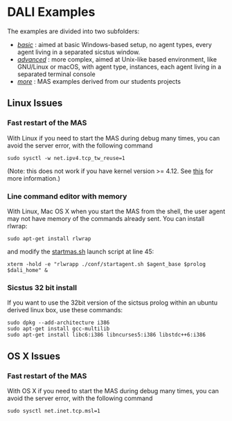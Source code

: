DALI Examples
=============

The examples are divided into two subfolders:
* [_basic_](basic) : aimed at basic Windows-based setup, no agent types, every agent living in a separated sicstus window.
* [_advanced_](advanced) : more complex, aimed at Unix-like based environment, like GNU/Linux or macOS,
with agent type, instances, each agent living in a separated terminal console
* [_more_](more) : MAS examples derived from our students projects

## Linux Issues

### Fast restart of the MAS
With Linux if you need to start the MAS during debug many times, you can avoid the server error, with the following command

    sudo sysctl -w net.ipv4.tcp_tw_reuse=1

(Note: this does not work if you have kernel version >= 4.12. See [this](https://git.kernel.org/pub/scm/linux/kernel/git/torvalds/linux.git/commit/?id=4396e46187ca5070219b81773c4e65088dac50cc) for more information.)

### Line command editor with memory
With Linux, Mac OS X when you start the MAS from the shell, the user agent may not have memory of the commands already sent. You can install rlwrap:

    sudo apt-get install rlwrap

and modify the [startmas.sh](advanced/startmas.sh) launch script at line 45:

    xterm -hold -e "rlwrapp ./conf/startagent.sh $agent_base $prolog $dali_home" &

### Sicstus 32 bit install

If you want to use the 32bit version of the sictsus prolog within an ubuntu derived linux box, use these commands:

    sudo dpkg --add-architecture i386
    sudo apt-get install gcc-multilib
    sudo apt-get install libc6:i386 libncurses5:i386 libstdc++6:i386
    
## OS X Issues

### Fast restart of the MAS
With OS X if you need to start the MAS during debug many times, you can avoid the server error, with the following command

    sudo sysctl net.inet.tcp.msl=1
